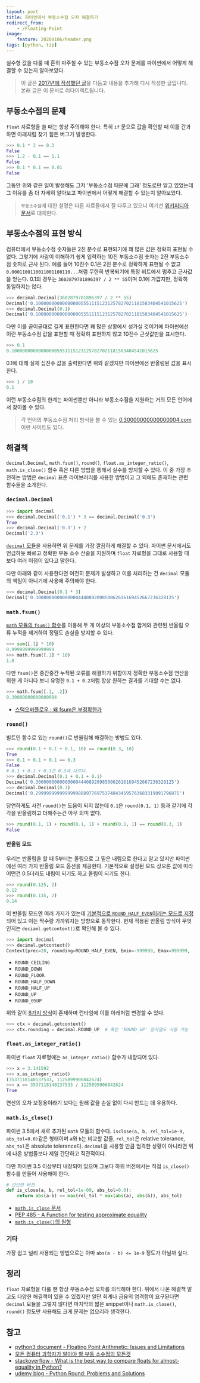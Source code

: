```yaml
---
layout: post
title: 파이썬에서 부동소수점 오차 해결하기
redirect_from:
    - /Floating-Point
image:
    feature: 20200106/header.png
tags: [python, tip]
---
```


실수형 값을 다룰 때 흔히 마주칠 수 있는 부동소수점 오차 문제를 파이썬에서 어떻게 해결할 수 있는지 알아보았다.

> 이 글은 [2017년에 작성했던 글](https://github.com/JungWinter/JungWinter.github.io/blob/496e1b8e4563cd32c291cde1f1db62684d6db7dd/_posts/2017-1-12-Floating-Point.md)을 다듬고 내용을 추가해 다시 작성한 글입니다. 본래 글은 이 문서로 리다이렉트됩니다.

## 부동소수점의 문제

`float` 자료형을 쓸 때는 항상 주의해야 한다. 특히 `if` 문으로 값을 확인할 때 이를 간과하면 아래처럼 찾기 힘든 버그가 발생한다.

```python
>>> 0.1 * 3 == 0.3
False
>>> 1.2 - 0.1 == 1.1
False
>>> 0.1 * 0.1 == 0.01
False
```

그동안 위와 같은 일이 발생해도 그저 '부동소수점 때문에 그래' 정도로만 알고 있었는데 그 이유를 좀 더 자세히 알아보고 파이썬에서 어떻게 해결할 수 있는지 알아보았다.

> `부동소수점`에 대한 설명은 다른 자료들에서 잘 다루고 있으니 여기선 [위키피디아 문서](https://ko.wikipedia.org/wiki/부동소수점)로 대체한다.

## 부동소수점의 표현 방식

컴퓨터에서 부동소수점 숫자들은 2진 분수로 표현되기에 꽤 많은 값은 정확히 표현될 수 없다. 그렇기에 사람이 이해하기 쉽게 입력하는 10진 부동소수점 숫자는 2진 부동소수점 숫자로 근사 된다. 예를 들어 10진수 0.1은 2진 분수로 정확하게 표현될 수 없고 `0.0001100110011001100110...`처럼 무한히 반복되기에 특정 비트에서 멈추고 근사값을 얻는다. 0.1의 경우는 `3602879701896397 / 2 ** 55`이며 0.1에 가깝지만, 정확히 동일하지는 않다.

```python
>>> decimal.Decimal(3602879701896397 / 2 ** 55)
Decimal('0.1000000000000000055511151231257827021181583404541015625')
>>> decimal.Decimal(0.1)
Decimal('0.1000000000000000055511151231257827021181583404541015625')
```

다만 이를 곧이곧대로 길게 표현한다면 꽤 많은 상황에서 성가실 것이기에 파이썬에선 이런 부동소수점 값을 표현할 때 정확히 표현하지 않고 10진수 근삿값만을 표시한다.

```python
>>> 0.1
0.1000000000000000055511151231257827021181583404541015625
```

0.1에 대해 실제 십진수 값을 출력한다면 위와 같겠지만 파이썬에선 반올림된 값을 표시한다.

```python
>>> 1 / 10
0.1
```

이런 부동소수점의 한계는 파이썬뿐만 아니라 부동소수점을 지원하는 거의 모든 언어에서 찾아볼 수 있다.

> 각 언어의 부동소수점 처리 방식을 볼 수 있는 [0.30000000000000004.com](https://0.30000000000000004.com/)이란 사이트도 있다.

## 해결책

`decimal.Decimal`, `math.fsum()`, `round()`, `float.as_integer_ratio()`, `math.is_close()` 함수 혹은 다른 방법을 통해서 실수를 방지할 수 있다. 이 중 가장 추천하는 방법은 `decimal` 표준 라이브러리를 사용한 방법이고 그 외에도 존재하는 관련 함수들을 소개한다.

### `decimal.Decimal`

```py
>>> import decimal
>>> decimal.Decimal('0.1') * 3 == decimal.Decimal('0.3')
True
>>> decimal.Decimal('0.3') + 2
Decimal('2.3')
```

[`decimal` 모듈](https://docs.python.org/3/library/decimal.html)을 사용하면 위 문제를 가장 깔끔하게 해결할 수 있다. 파이썬 문서에서도 언급하듯 빠르고 정확한 부동 소수 산술을 지원하며 `float` 자료형을 그대로 사용할 때 보다 여러 이점이 있다고 말한다.

다만 아래와 같이 사용한다면 여전히 문제가 발생하고 이를 처리하는 건 `decimal` 모듈의 책임이 아니기에 사용에 주의해야 한다.

```py
>>> decimal.Decimal(0.1 * 3)
Decimal('0.3000000000000000444089209850062616169452667236328125')
```

### `math.fsum()`

[`math` 모듈의 `fsum()` 함수](https://docs.python.org/3/library/math.html#math.fsum)를 이용해 두 개 이상의 부동소수점 합계와 관련된 반올림 오류 누적을 제거하여 정밀도 손실을 방지할 수 있다.

```python
>>> sum([.1] * 10)
0.9999999999999999
>>> math.fsum([.1] * 10)
1.0
```

다만 `fsum()`은 중간중간 누적된 오류를 해결하기 위함이지 정확한 부동소수점 연산을 위한 게 아니다 보니 유명한 `0.1 + 0.2`처럼 항상 원하는 결과를 기대할 수는 없다.

```python
>>> math.fsum([.1, .2])
0.30000000000000004
```

* [스택오버플로우 : 왜 fsum은 부정확한가 ](http://stackoverflow.com/questions/34650535/python2-math-fsum-not-accurate)

### `round()`

빌트인 함수로 있는 `round()`로 반올림해 해결하는 방법도 있다.

```python
>>> round(0.1 + 0.1 + 0.1, 10) == round(0.3, 10)
True
>>> 0.1 + 0.1 + 0.1 == 0.3
False
# 0.1 + 0.1 + 0.1은 0.3과 다르다.
>>> decimal.Decimal(0.1 + 0.1 + 0.1)
Decimal('0.3000000000000000444089209850062616169452667236328125')
>>> decimal.Decimal(0.3)
Decimal('0.299999999999999988897769753748434595763683319091796875')
```

당연하게도 사전 `round()`는 도움이 되지 않는데 `0.1`은 `round(0.1, 1)` 등과 같기에 각각을 반올림하고 더해주는건 아무 의미 없다.

```python
>>> round(0.1, 1) + round(0.1, 1) + round(0.1, 1) == round(0.3, 1)
False
```

#### 반올림 모드

우리는 반올림을 할 때 5부터는 올림으로 그 밑은 내림으로 한다고 알고 있지만 파이썬에선 여러 가지 반올림 모드 옵션을 제공한다. 기본적으로 설정된 모드 상으론 값에 따라 어떤건 0.5더라도 내림이 되기도 하고 올림이 되기도 한다.

```python
>>> round(0.125, 2)
0.12
>>> round(0.135, 2)
0.14
```

이 반올림 모드엔 여러 가지가 있는데 [기본적으로 `ROUND_HALF_EVEN`이라는 모드로 지정](https://docs.python.org/ko/3/library/decimal.html#decimal.DefaultContext)되어 있고 이는 짝수랑 가까워지는 방향으로 동작한다. 현재 적용된 반올림 방식이 무엇인지는 `deciaml.getcontext()`로 확인해 볼 수 있다.

```python
>>> import decimal
>>> decimal.getcontext()
Context(prec=28, rounding=ROUND_HALF_EVEN, Emin=-999999, Emax=999999, ...)
```

- `ROUND_CEILING`
- `ROUND_DOWN`
- `ROUND_FLOOR`
- `ROUND_HALF_DOWN`
- `ROUND_HALF_UP`
- `ROUND_UP`
- `ROUND_05UP`

위와 같이 [8가지 방식](https://docs.python.org/3/library/decimal.html#rounding-modes)이 존재하며 런타임에 이를 아래처럼 변경할 수 있다.

```python
>>> ctx = decimal.getcontext()
>>> ctx.rounding = decimal.ROUND_UP  # 혹은 'ROUND_UP' 문자열도 사용 가능
```

### `float.as_integer_ratio()`

파이썬 `float` 자료형에는 `as_integer_ratio()` 함수가 내장되어 있다.

```python
>>> x = 3.141592
>>> x.as_integer_ratio()
(3537118140137533, 1125899906842624)
>>> x == 3537118140137533 / 1125899906842624
True
```

연산의 오차 보정용이라기 보다는 원래 값을 손실 없이 다시 만드는 데 유용하다.

### `math.is_close()`

파이썬 3.5에서 새로 추가된 `math` 모듈의 함수다. `isclose(a, b, rel_tol=1e-9, abs_tol=0.0)`같은 형태이며 `a`와 `b`는 비교할 값들, `rel_tol`은 relative tolerance, `abs_tol`은 absolute tolerance다. `decimal`을 사용할 만큼 엄격한 상황이 아니라면 위에 나온 방법들보다 제일 간단하고 직관적이다.

다만 파이썬 3.5 이상부터 내장되어 있으며 그보다 하위 버전에서는 직접 `is_close()` 함수를 만들어 사용해야 한다.

```python
# 간단한 버전
def is_close(a, b, rel_tol=1e-09, abs_tol=0.0):
    return abs(a-b) <= max(rel_tol * max(abs(a), abs(b)), abs_tol)
```

* [`math.is_close` 문서](https://docs.python.org/3/library/math.html#math.isclose)
* [PEP 485 - A Function for testing approximate equality](https://www.python.org/dev/peps/pep-0485/)
* [`math.is_close()`의 원형](https://github.com/PythonCHB/close_pep/blob/master/is_close.py)

### 기타

가장 쉽고 널리 사용되는 방법으로는 아마 `abs(a - b) <= 1e-9` 정도가 아닐까 싶다.

## 정리

`float` 자료형을 다룰 땐 항상 부동소수점 오차를 의식해야 한다. 위에서 나온 해결책 말고도 다양한 해결책이 있을 수 있겠지만 일단 회계나 금융의 엄격함이 요구된다면 `decimal` 모듈을 그렇지 않다면 마지막의 짧은 snippet이나 `math.is_close()`, `round()` 정도만 사용해도 크게 문제는 없으리라 생각한다.

## 참고

* [python3 document - Floating Point Arithmetic: Issues and Limitations](https://docs.python.org/3/tutorial/floatingpoint.html)
* [모든 컴퓨터 과학자가 알아야 할 부동 소수점의 모든것](https://app.box.com/s/vlij64akloz25k0fmk24o1fqxdndg8ie)
* [stackoverflow - What is the best way to compare floats for almost-equality in Python?](http://stackoverflow.com/questions/5595425/what-is-the-best-way-to-compare-floats-for-almost-equality-in-python)
* [udemy blog - Python Round: Problems and Solutions](https://blog.udemy.com/python-round)
